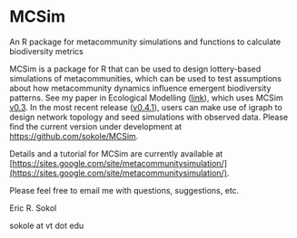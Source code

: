 MCSim
=====

An R package for metacommunity simulations and functions to calculate biodiversity metrics

MCSim is a package for R that can be used to design lottery-based simulations of metacommunities, which can be used to test assumptions about how metacommunity dynamics influence emergent biodiversity patterns. See my paper in Ecological Modelling ([link](http://www.sciencedirect.com/science/article/pii/S0304380014004918)), which uses MCSim [v0.3](https://github.com/sokole/MCSim/releases/tag/v0.3). In the most recent release ([v0.4.1](https://github.com/sokole/MCSim/releases/tag/v0.4.1)), users can make use of igraph to design network topology and seed simulations with observed data. Please find the current version under development at https://github.com/sokole/MCSim.   

Details and a tutorial for MCSim are currently available at [https://sites.google.com/site/metacommunitysimulation/](https://sites.google.com/site/metacommunitysimulation/). 

Please feel free to email me with questions, suggestions, etc. 

Eric R. Sokol

sokole at vt dot edu
